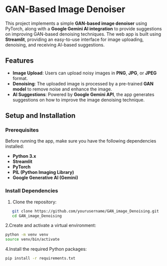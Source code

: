# GAN-Based Image Denoiser

This project implements a simple **GAN-based image denoiser** using PyTorch, along with a **Google Gemini AI integration** to provide suggestions on improving GAN-based denoising techniques. The web app is built using **Streamlit**, providing an easy-to-use interface for image uploading, denoising, and receiving AI-based suggestions.

## Features

- **Image Upload**: Users can upload noisy images in **PNG**, **JPG**, or **JPEG** format.
- **Denoising**: The uploaded image is processed by a pre-trained **GAN model** to remove noise and enhance the image.
- **AI Suggestions**: Powered by **Google Gemini API**, the app generates suggestions on how to improve the image denoising technique.

## Setup and Installation

### Prerequisites

Before running the app, make sure you have the following dependencies installed:

- **Python 3.x**
- **Streamlit**
- **PyTorch**
- **PIL (Python Imaging Library)**
- **Google Generative AI (Gemini)**

### Install Dependencies

1. Clone the repository:
   
```bash
   git clone https://github.com/yourusername/GAN_image_Denoising.git
   cd GAN_image_Denoising
```
2.Create and activate a virtual environment:

```bash
python -m venv venv
source venv/bin/activate  
```

4.Install the required Python packages:

```bash
pip install -r requirements.txt
```
